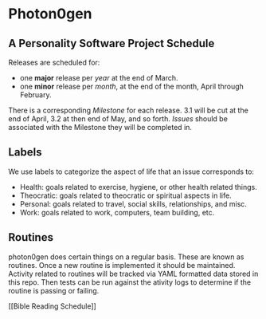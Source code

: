 Photon0gen
==========

A Personality Software Project
Schedule
--------

Releases are scheduled for:
  * one __major__ release per _year_ at the end of March.
  * one __minor__ release per _month_, at the end of the month, April through February.

There is a corresponding _Milestone_ for each release. 3.1 will be cut at the end of April, 3.2 at then end of May, and so forth. _Issues_ should be associated with the Milestone they will be completed in.


Labels
------

We use labels to categorize the aspect of life that an issue corresponds to:

  * Health: goals related to exercise, hygiene, or other health related things.
  * Theocratic: goals related to theocratic or spiritual aspects in life.
  * Personal: goals related to travel, social skills, relationships, and misc.
  * Work: goals related to work, computers, team building, etc.

Routines
--------

photon0gen does certain things on a regular basis. These are known as routines. Once a new routine is implemented it should be maintained. Activity related to routines will be tracked via YAML formatted data stored in this repo. Then tests can be run against the ativity logs to determine if the routine is passing or failing.


[[Bible Reading Schedule]]
